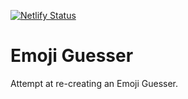 [![Netlify Status](https://api.netlify.com/api/v1/badges/7812ac95-e92b-4ef1-9c5f-7d7a68304d08/deploy-status)](https://app.netlify.com/sites/emoji-guess/deploys)

# Emoji Guesser

Attempt at re-creating an Emoji Guesser.

